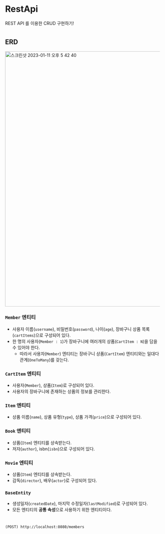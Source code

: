 # RestApi
REST API 를 이용한 CRUD 구현하기!

#
## ERD
<img width="831" alt="스크린샷 2023-01-11 오후 5 42 40" src="https://user-images.githubusercontent.com/85926257/211760122-ad092b56-02f1-457d-898e-c51662d12e8e.png">

### `Member` 엔티티

- 사용자 이름(`username`), 비밀번호(`password`), 나이(`age`), 장바구니 상품 목록(`cartItems`)으로 구성되어 있다.
- 한 명의 사용자(`Member : 1`)가 장바구니에 여러개의 상품(`CartItem : N`)을 담을 수 있어야 한다.
  - 따라서 사용자(`Member`) 엔티티는 장바구니 상품(`CartItem`) 엔티티와는 일대다 관계(`OneToMany`)를 갖는다.

### `CartItem` 엔티티
- 사용자(`Member`), 상품(`Item`)로 구성되어 있다.
- 사용자의 장바구니에 존재하는 상품의 정보를 관리한다.

### `Item` 엔티티
- 상품 이름(`name`), 상품 유형(`type`), 상품 가격(`price`)으로 구성되어 있다.

### `Book` 엔티티
- 상품(`Item`) 엔티티를 상속받는다.
- 저자(`author`), isbn(`isbn`)으로 구성되어 있다.

### `Movie` 엔티티
- 상품(`Item`) 엔티티를 상속받는다.
- 감독(`director`), 배우(`actor`)로 구성되어 있다.

### `BaseEntity`
- 생성일자(`createdDate`), 마지막 수정일자(`lastModified`)로 구성되어 있다.
- 모든 엔티티의 **공통 속성**으로 사용하기 위한 엔티티이다.

#
##


```
(POST) http://localhost:8080/members
```
